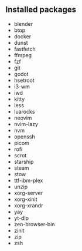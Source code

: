 ## Installed packages

- blender
- btop
- docker
- dunst
- fastfetch
- ffmpeg
- fzf
- git
- godot
- hsetroot
- i3-wm
- iwd
- kitty
- less
- luarocks
- neovim
- nvim-lazy
- nvm
- openssh
- picom
- rofi
- scrot
- starship
- steam
- stow
- ttf-ibm-plex
- unzip
- xorg-server
- xorg-xinit
- xorg-xrandr
- yay
- yt-dlp
- zen-browser-bin
- zinit
- zip
- zsh
